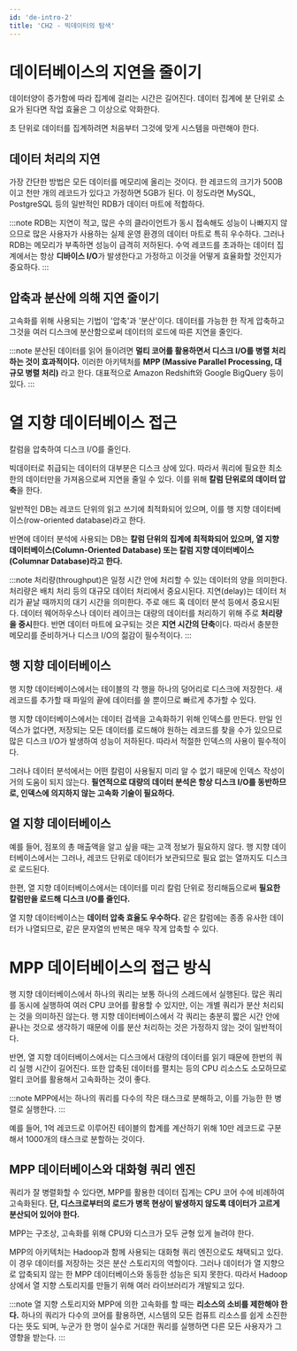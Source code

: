 ```yaml
---
id: 'de-intro-2'
title: 'CH2 - 빅데이터의 탐색'
---
```

# 데이터베이스의 지연을 줄이기

데이터양이 증가함에 따라 집계에 걸리는 시간은 길어진다. 데이터 집계에 분 단위로 소요가 된다면 작업 효율은 그 이상으로 악화한다. 

초 단위로 데이터를 집계하려면 처음부터 그것에 맞게 시스템을 마련해야 한다. 

## 데이터 처리의 지연

가장 간단한 방법은 모든 데이터를 메모리에 올리는 것이다. 한 레코드의 크기가 500B이고 천만 개의 레코드가 있다고 가정하면 5GB가 된다. 이 정도라면 MySQL, PostgreSQL 등의 일반적인 RDB가 데이터 마트에 적합하다. 

:::note
RDB는 지연이 적고, 많은 수의 클라이언트가 동시 접속해도 성능이 나빠지지 않으므로 많은 사용자가 사용하는 실제 운영 환경의 데이터 마트로 특히 우수하다.
그러나 RDB는 메모리가 부족하면 성능이 급격히 저하된다. 수억 레코드를 초과하는 데이터 집계에서는 항상 **디바이스 I/O**가 발생한다고 가정하고 이것을 어떻게 효율화할 것인지가 중요하다.
:::

## 압축과 분산에 의해 지연 줄이기

고속화를 위해 사용되는 기법이 '압축'과 '분산'이다. 데이터를 가능한 한 작게 압축하고 그것을 여러 디스크에 분산함으로써 데이터의 로드에 따른 지연을 줄인다.

:::note
분산된 데이터를 읽어 들이려면 **멀티 코어를 활용하면서 디스크 I/O를 병렬 처리하는 것이 효과적이다.** 이러한 아키텍처를 **MPP (Massive Parallel Processing, 대규모 병렬 처리)** 라고 한다. 대표적으로 Amazon Redshift와 Google BigQuery 등이 있다.
:::

# 열 지향 데이터베이스 접근

칼럼을 압축하여 디스크 I/O를 줄인다.

빅데이터로 취급되는 데이터의 대부분은 디스크 상에 있다. 따라서 쿼리에 필요한 최소한의 데이터만을 가져옴으로써 지연을 줄일 수 있다. 이를 위해 **칼럼 단위로의 데이터 압축**을 한다. 

일반적인 DB는 레코드 단위의 읽고 쓰기에 최적화되어 있으며, 이를 행 지향 데이터베이스(row-oriented database)라고 한다. 

반면에 데이터 분석에 사용되는 DB는 **칼럼 단위의 집계에 최적화되어 있으며, 열 지향 데이터베이스(Column-Oriented Database) 또는 칼럼 지향 데이터베이스(Columnar Database)라고 한다.** 

:::note
처리량(throughput)은 일정 시간 안에 처리할 수 있는 데이터의 양을 의미한다. 처리량은 배치 처리 등의 대규모 데이터 처리에서 중요시된다. 
지연(delay)는 데이터 처리가 끝날 때까지의 대기 시간을 의미한다. 주로 애드 혹 데이터 분석 등에서 중요시된다. 
데이터 웨어하우스나 데이터 레이크는 대량의 데이터를 처리하기 위해 주로 **처리량을 중시**한다. 반면 데이터 마트에 요구되는 것은 **지연 시간의 단축**이다. 따라서 충분한 메모리를 준비하거나 디스크 I/O의 젊감이 필수적이다.
:::

## 행 지향 데이터베이스

행 지향 데이터베이스에서는 테이블의 각 행을 하나의 덩어리로 디스크에 저장한다. 새 레코드를 추가할 때 파일의 끝에 데이터를 쓸 뿐이므로 빠르게 추가할 수 있다. 

행 지향 데이터베이스에서는 데이터 검색을 고속화하기 위해 인덱스를 만든다. 만일 인덱스가 없다면, 저장되는 모든 데이터를 로드해야 원하는 레코드를 찾을 수가 있으므로 많은 디스크 I/O가 발생하여 성능이 저하된다. 따라서 적절한 인덱스의 사용이 필수적이다.

그러나 데이터 분석에서는 어떤 칼럼이 사용될지 미리 알 수 없기 때문에 인덱스 작성이 거의 도움이 되지 않는다. **필연적으로 대량의 데이터 분석은 항상 디스크 I/O를 동반하므로, 인덱스에 의지하지 않는 고속화 기술이 필요하다.**

## **열 지향 데이터베이스**

예를 들어, 점포의 총 매출액을 알고 싶을 때는 고객 정보가 필요하지 않다. 행 지향 데이터베이스에서는 그러나, 레코드 단위로 데이터가 보관되므로 필요 없는 열까지도 디스크로 로드된다. 

한편, 열 지향 데이터베이스에서는 데이터를 미리 칼럼 단위로 정리해둠으로써 **필요한 칼럼만을 로드해 디스크 I/O를 줄인다.**

열 지향 데이터베이스는 **데이터 압축 효율도 우수하다.** 같은 칼럼에는 종종 유사한 데이터가 나열되므로, 같은 문자열의 반복은 매우 작게 압축할 수 있다.

# MPP 데이터베이스의 접근 방식

행 지향 데이터베이스에서 하나의 쿼리는 보통 하나의 스레드에서 실행된다. 많은 쿼리를 동시에 실행하여 여러 CPU 코어를 활용할 수 있지만, 이는 개별 쿼리가 분산 처리되는 것을 의미하진 않는다. 행 지향 데이터베이스에서 각 쿼리는 충분히 짧은 시간 안에 끝나는 것으로 생각하기 때문에 이를 분산 처리하는 것은 가정하지 않는 것이 일반적이다.

반면, 열 지향 데이터베이스에서는 디스크에서 대량의 데이터를 읽기 때문에 한번의 쿼리 실행 시간이 길어진다. 또한 압축된 데이터를 펼치는 등의 CPU 리소스도 소모하므로 멀티 코어를 활용해서 고속화하는 것이 좋다. 

:::note
MPP에서는 하나의 쿼리를 다수의 작은 태스크로 분해하고, 이를 가능한 한 병렬로 실행한다. 
:::

예를 들어, 1억 레코드로 이루어진 테이블의 합계를 계산하기 위해 10만 레코드로 구분해서 1000개의 태스크로 분할하는 것이다.

## MPP 데이터베이스와 대화형 쿼리 엔진

쿼리가 잘 병렬화할 수 있다면, MPP를 활용한 데이터 집계는 CPU 코어 수에 비례하여 고속화된다. **단, 디스크로부터의 로드가 병목 현상이 발생하지 않도록 데이터가 고르게 분산되어 있어야 한다.** 

MPP는 구조상, 고속화를 위해 CPU와 디스크가 모두 균형 있게 늘려야 한다.

MPP의 아키텍처는 Hadoop과 함께 사용되는 대화형 쿼리 엔진으로도 채택되고 있다. 이 경우 데이터를 저장하는 것은 분산 스토리지의 역할이다. 그러나 데이터가 열 지향으로 압축되지 않는 한 MPP 데이터베이스와 동등한 성능은 되지 못한다. 따라서 Hadoop 상에서 열 지향 스토리지를 만들기 위해 여러 라이브러리가 개발되고 있다. 

:::note
열 지향 스토리지와 MPP에 의한 고속화를 할 때는 **리소스의 소비를 제한해야 한다.** 하나의 쿼리가 다수의 코어를 활용하면, 시스템의 모든 컴퓨트 리소스를 쉽게 소진한다는 뜻도 되며, 누군가 한 명이 실수로 거대한 쿼리를 실행하면 다른 모든 사용자가 그 영향을 받는다.
:::